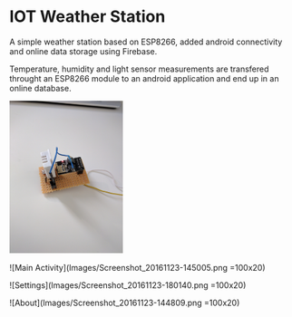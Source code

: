 # IOT Weather Station
A simple weather station based on ESP8266, added android connectivity and online data storage using Firebase.

Temperature, humidity and light sensor measurements are transfered throught an ESP8266 module to an android application and end up in an online database.

<img src="Images/IMG_20161123_144338.jpg" width="200">

![Main Activity](Images/Screenshot_20161123-145005.png =100x20)

![Settings](Images/Screenshot_20161123-180140.png =100x20)

![About](Images/Screenshot_20161123-144809.png =100x20)